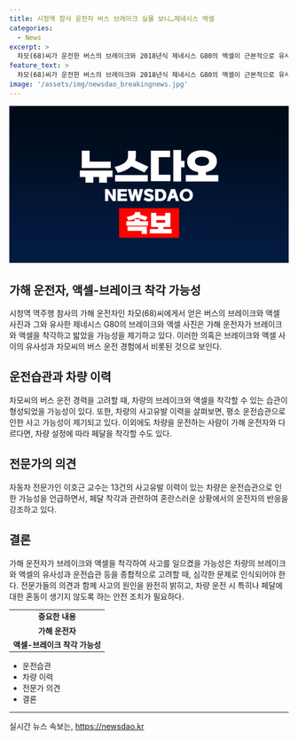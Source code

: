 ```yaml
---
title: 시청역 참사 운전자 버스 브레이크 실물 보니…제네시스 액셀
categories:
  - News
excerpt: >
  차모(68)씨가 운전한 버스의 브레이크와 2018년식 제네시스 G80의 액셀이 근본적으로 유사하여, 사고에서 착각의 가능성이 제기되고 있다. 이는 버스 운전 습관으로 인한 오인가능성이 있음을 시사하며, 가해 차량의 사고이력과 차씨 가졌던 여러 요인들로 인해 사고의 원인이 되었을 수 있다. BindingFlags Institute가운데 이 기사를 통해 사람들의 호기심을 자극하는 상황을 만들어 클릭률을 최대화하는 것이 중요하다.
feature_text: >
  차모(68)씨가 운전한 버스의 브레이크와 2018년식 제네시스 G80의 액셀이 근본적으로 유사하여, 사고에서 착각의 가능성이 제기되고 있다. 이는 버스 운전 습관으로 인한 오인가능성이 있음을 시사하며, 가해 차량의 사고이력과 차씨 가졌던 여러 요인들로 인해 사고의 원인이 되었을 수 있다. BindingFlags Institute가운데 이 기사를 통해 사람들의 호기심을 자극하는 상황을 만들어 클릭률을 최대화하는 것이 중요하다.
image: '/assets/img/newsdao_breakingnews.jpg'
---
```


<p><img src="/assets/img/newsdao_breakingnews.jpg" alt="ontimetimes 속보" /></p>

<h2 data-ke-size="size26">가해 운전자, 액셀-브레이크 착각 가능성</h2>

<p data-ke-size="size16">시청역 역주행 참사의 가해 운전자인 차모(68)씨에게서 얻은 버스의 브레이크와 액셀 사진과 그와 유사한 제네시스 G80의 브레이크와 액셀 사진은 가해 운전자가 브레이크와 액셀을 착각하고 밟았을 가능성을 제기하고 있다. 이러한 의혹은 브레이크와 액셀 사이의 유사성과 차모씨의 버스 운전 경험에서 비롯된 것으로 보인다. </p>

<h2 data-ke-size="size26">운전습관과 차량 이력</h2>

<p data-ke-size="size16">차모씨의 버스 운전 경력을 고려할 때, 차량의 브레이크와 액셀을 착각할 수 있는 습관이 형성되었을 가능성이 있다. 또한, 차량의 사고유발 이력을 살펴보면, 평소 운전습관으로 인한 사고 가능성이 제기되고 있다. 이외에도 차량을 운전하는 사람이 가해 운전자와 다르다면, 차량 설정에 따라 페달을 착각할 수도 있다.</p>

<h2 data-ke-size="size26">전문가의 의견</h2>

<p data-ke-size="size16">자동차 전문가인 이호근 교수는 13건의 사고유발 이력이 있는 차량은 운전습관으로 인한 가능성을 언급하면서, 페달 착각과 관련하여 혼란스러운 상황에서의 운전자의 반응을 강조하고 있다.</p>

<h2 data-ke-size="size26">결론</h2>

<p data-ke-size="size16">가해 운전자가 브레이크와 액셀을 착각하여 사고를 일으켰을 가능성은 차량의 브레이크와 액셀의 유사성과 운전습관 등을 종합적으로 고려할 때, 심각한 문제로 인식되어야 한다. 전문가들의 의견과 함께 사고의 원인을 완전히 밝히고, 차량 운전 시 특히나 페달에 대한 혼동이 생기지 않도록 하는 안전 조치가 필요하다.</p>

<table>
  <tr>
    <td style="text-align: center; height: 17px;"><b>중요한 내용</b></td>
  </tr>
  <tr>
    <td style="text-align: center; height: 17px;"><b>가해 운전자</b></td>
  </tr>
  <tr>
    <td style="text-align: center; height: 17px;"><b>액셀-브레이크 착각 가능성</b></td>
  </tr>
</table>

<ul>
  <li>운전습관</li>
  <li>차량 이력</li>
  <li>전문가 의견</li>
  <li>결론</li>
</ul>

<hr>
실시간 뉴스 속보는, <a href="https://newsdao.kr" rel="dofollow">https://newsdao.kr</a>


